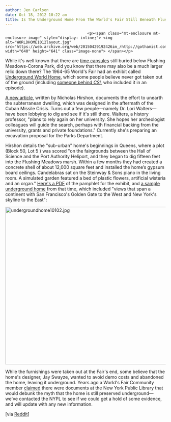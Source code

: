 ```yaml
---
author: Jen Carlson
date: Oct 18, 2012 10:22 am
title: Is The Underground Home From The World's Fair Still Beneath Flushing Meadows-Corona Park?
---
```


	
										<p><span class="mt-enclosure mt-enclosure-image" style="display: inline;"> <img alt="WORLDHOME1012layout.jpg" src="https://web.archive.org/web/20150429192426im_/http://gothamist.com/attachments/arts_jen/WORLDHOME1012layout.jpg" width="640" height="641" class="image-none"> </span></p>

<p>While it&apos;s well known that there are <a href="https://web.archive.org/web/20150429192426/http://gothamist.com/2012/04/30/worlds_fair_1939.php#photo-1">time capsules</a> still buried below Flushing Meadows-Corona Park, did you know that there may also be a much larger relic down there? The 1964-65 World&apos;s Fair had an exhibit called <a href="https://web.archive.org/web/20150429192426/http://www.nywf64.com/undrghome03.shtml">Underground World Home</a>, which some people believe never got taken out of the ground (including <a href="https://web.archive.org/web/20150429192426/http://www.cbs.com/primetime/csi_ny/recaps/609/recaps.php">someone behind <em>CSI</em></a>, who included it in an episode).</p>

<p><a href="https://web.archive.org/web/20150429192426/http://narrative.ly/2012/10/search-for-the-undeground-home/">A new article</a>, written by Nicholas Hirshon, documents the effort to unearth the subterranean dwelling, which was designed in the aftermath of the Cuban Missile Crisis. Turns out a few people&#x2014;namely Dr. Lori Walters&#x2014;have been lobbying to dig and see if it&apos;s still there. Walters, a history professor, &quot;plans to rely again on her university. She hopes her archeologist colleagues will guide the search, perhaps with financial backing from the university, grants and private foundations.&quot; Currently she&apos;s preparing an excavation proposal for the Parks Department.</p>

<p>Hirshon details the &quot;sub-urban&quot; home&apos;s beginnings in Queens, where a plot (Block 50, Lot 5 ) was scored &quot;on the fairgrounds between the Hall of Science and the Port Authority Heliport, and they began to dig fifteen feet into the Flushing Meadows marsh. Within a few months they had created a concrete shell of about 12,000 square feet and installed the home&#x2019;s gypsum board ceilings. Candelabras sat on the Steinway &amp; Sons piano in the living room. A simulated garden featured a bed of plastic flowers, artificial wisteria and an organ.&quot; <a href="https://web.archive.org/web/20150429192426/http://www.worldsfairphotos.com/nywf64/booklets/underground-world-home.pdf">Here&apos;s a PDF</a> of the pamphlet for the exhibit, and <a href="https://web.archive.org/web/20150429192426/http://nywf64.com/undrghome04.shtml">a sample underground home</a> from that time, which included &quot;views that span a continent with San Francisco&apos;s Golden Gate to the West and New York&apos;s skyline to the East&quot;:</p>

<p><span class="mt-enclosure mt-enclosure-image" style="display: inline;"> <img alt="undergroundhome10102.jpg" src="https://web.archive.org/web/20150429192426im_/http://gothamist.com/attachments/arts_jen/undergroundhome10102.jpg" width="640" height="494" class="image-none"> </span></p>

<p>While the furnishings were taken out at the Fair&apos;s end, some believe that the home&apos;s designer, Jay Swayze, wanted to avoid demo costs and abandoned the home, leaving it underground. Years ago a World&apos;s Fair Community member <a href="https://web.archive.org/web/20150429192426/http://www.worldsfaircommunity.org/topic/10329-in-search-of-the-underground-home/">claimed</a> there were documents at the New York Public Library that would debunk the myth that the home is still preserved underground&#x2014;we&apos;ve contacted the NYPL to see if we could get a hold of some evidence, and will update with any new information.</p>

<p>[via <a href="https://web.archive.org/web/20150429192426/http://www.reddit.com/r/nyc/comments/11n25d/is_it_down_there_a_subterranean_mystery_lingering/">Reddit</a>]</p>					
										
									
				